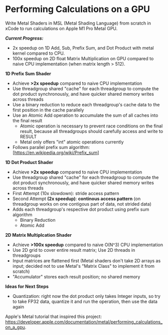 # Performing Calculations on a GPU

Write Metal Shaders in MSL (Metal Shading Language) from scratch in xCode to run calculations on Apple M1 Pro Metal GPU.

_**Current Progress:**_
- 2x speedup on 1D Add, Sub, Prefix Sum, and Dot Product with metal kernel compared to CPU.
- 100x speedup on 2D float Matrix Multiplication on GPU compared to naive CPU implementation (when matrix length > 512).

**1D Prefix Sum Shader**
- Achieve **>2x speedup** compared to naive CPU implementation
- Use threadgroup shared "cache" for each threadgroup to compute the dot product synchronously, and have quicker shared memory writes across threads
- Use a binary reduction to reduce each threadgroup's cache data to the first position in the cache parallely
- Use an Atomic Add operation to accumulate the sum of all caches into the final result
  - Atomic operation is necessary to prevent race conditions on the final result, because all threadgroups should carefully access and write to RESULT
  - Metal only offers "int" atomic operations currently
- Follows parallel prefix sum algorithm: [https://en.wikipedia.org/wiki/Prefix_sum]
  
**1D Dot Product Shader**
- Achieve **>2x speedup** compared to naive CPU implementation
- Use threadgroup shared "cache" for each threadgroup to compute the dot product synchronously, and have quicker shared memory writes across threads
- First Attempt (10x slowdown): stride access pattern
- Second Attempt **(2x speedup)**: **continous access pattern** (on threadgroup works on one contigous part of data, not strided data)
- Adds each threadgroup's respective dot product using prefix sum algorithm
  - Binary Reduction
  - Atomic Add
 
**2D Matrix Multiplcation Shader**
- Achieve **>100x speedup** compared to naive O(N^3) CPU implementation
- Use 2D grid to cover entire result matrix; Use 2D threads in threadgroups
- Input matrices are flattened first (Metal shaders don't take 2D arrays as input; decided not to use Metal's "Matrix Class" to implement it from scratch)
- "Accumulator" stores each result position; no shared memory

**Ideas for Next Steps**
- Quantization: right now the dot product only takes Integer inputs, so try to take FP32 data, quantize it and run the operation, then use the data again

Apple's Metal tutorial that inspired this project: https://developer.apple.com/documentation/metal/performing_calculations_on_a_gpu.
